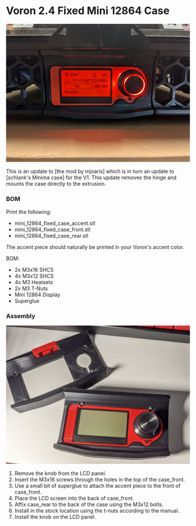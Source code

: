 # Voron 2.4 Fixed Mini 12864 Case

![fixed case installed](images/fixed_case_installed.jpg)


This is an update to [the mod by mjoaris] which is in turn an update to [schlank's Minima case] for the V1. This update removes the hinge and mounts the case directly to the extrusion.

### BOM

Print the following:
- mini_12864_fixed_case_accent.stl
- mini_12864_fixed_case_front.stl
- mini_12864_fixed_case_rear.stl

The accent piece should naturally be printed in your Voron's accent color.

BOM:
- 2x M3x16 SHCS
- 4x M3x12 SHCS
- 4x M3 Heatsets
- 2x M3 T-Nuts
- Mini 12864 Display
- Superglue

### Assembly

![fixed case vs bom](images/fixed_case_vs_bom.jpg)

1. Remove the knob from the LCD panel. 
1. Insert the M3x16 screws through the holes in the top of the case_front.
1. Use a small bit of superglue to attach the accent piece to the front of case_front.
1. Place the LCD screen into the back of case_front.
1. Affix case_rear to the back of the case using the M3x12 bolts.
1. Install in the stock location using the t-nuts according to the manual.
1. Install the knob on the LCD panel.
